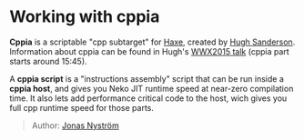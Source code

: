 [tags]: / "cppia"

# Working with cppia

**Cppia** is a scriptable "cpp subtarget" for [Haxe](http://haxe.org), created by [Hugh Sanderson](https://twitter.com/GameHaxe).
Information about cppia can be found in Hugh's [WWX2015 talk](https://www.youtube.com/watch?v=hltXpZ3Upxg) (cppia part starts around 15:45).

A **cppia script** is a "instructions assembly" script that can be run inside a **cppia host**, and gives you Neko JIT runtime speed at near-zero compilation time. It also lets add performance critical code to the host, wich gives you full cpp runtime speed for those parts.

> Author: [Jonas Nyström](https://github.com/cambiata)